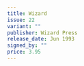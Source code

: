 ```yaml
---
title: Wizard
issue: 22
variant: ""
publisher: Wizard Press
release_date: Jun 1993
signed_by: ""
price: 3.95
---
```

